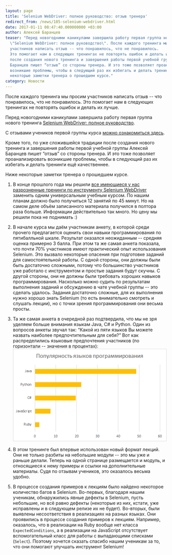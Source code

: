 ```yaml
---
layout: page
title: 'Selenium WebDriver: полное руководство: отзыв тренера'
redirect_from: /news/185-selenium-webdriver.html
date: 2017-01-11 08:47:40.000000000 +03:00
author: Алексей Баранцев
teaser: "Перед новогодними каникулами завершила работу первая группа нового тренинга
  \"Selenium WebDriver: полное руководство\". После каждого тренинга мы просим
  участников написать отзыв -- что понравилось, что не понравилось.
  Это помогает нам в следующих тренингах не повторять ошибок и делать их лучше. Кроме того, по уже сложившейся традиции
  после создания нового тренинга и завершения работы первой учебной группы Алексей
  Баранцев пишет “отзыв” со стороны тренера. И это тоже позволяет проанализировать
  возникшие проблемы, чтобы в следующий раз их избегать и делать тренинги ещё качественнее.</p>\r\n<p>Ниже
  некоторые заметки тренера о прошедшем курсе."
category: Новости
---
```

После каждого тренинга мы просим участников написать отзыв -- что понравилось, что не понравилось. Это помогает нам в следующих тренингах не повторять ошибок и делать их лучше.

Перед новогодними каникулами завершила работу первая группа нового тренинга [Selenium WebDriver: полное руководство](https://software-testing.ru/edu/schedule/242).

С отзывами учеников первой группы курса [можно ознакомиться здесь](http://software-testing.ru/forum/index.php?/topic/34218-selenium-webdriver-polnoe-rukovodstvo-otzyvy-uchastnikov-perv/).

Кроме того, по уже сложившейся традиции после создания нового тренинга и завершения работы первой учебной группы Алексей Баранцев пишет “отзыв” со стороны тренера. И это тоже позволяет проанализировать возникшие проблемы, чтобы в следующий раз их избегать и делать тренинги ещё качественнее.

Ниже некоторые заметки тренера о прошедшем курсе.

1. В конце прошлого года мы решили [все имеющиеся у нас разрозненные тренинги по инструменту Selenium WebDriver](news/179-selenium-trainings.html) заменить одним универсальным учебным курсом. По нашим планам должно было получиться 12 занятий по 45 минут. Но на самом деле объём записанного материала получился в полтора раза больше. Информации действительно так много. Но цену мы решили пока не поднимать :)

2. В начале курса мы даём участникам анкету, в которой среди прочего предлагается оценить свои навыки программирования по пятибалльной шкале. Результат оказался неожиданным -- средняя оценка примерно 3 балла. При этом та же самая анкета показала, что почти 70% участников имеют практический опыт использования Selenium. Это вызвало некоторые опасения при подготовке заданий для самостоятельной работы. С одной стороны, они должны были быть достаточно сложными, потому что большинство участников уже работало с инструментом и простые задания будут скучны. С другой стороны, они не должны были требовать хороших навыков программирования. Насколько можно судить по результатам выполнения заданий и обсуждению в чате учебной группы -- это сделать удалось. Задания достаточно сложные, для их выполнения нужно хорошо знать Selenium (то есть внимательно смотреть и слушать лекции), но с точки зрения программирования они весьма просты.

3. Та же самая анкета в очередной раз подтвердила, что мы не зря уделяем больше внимания языкам Java, C# и Python. Один из вопросов анкеты звучал так: “Какой из пяти языков Вы можете назвать наиболее предпочтительным для себя?” Вот как распределились языковые предпочтения участников (по горизонтали -- значения в процентах):
![языки](/images/blog/languages.png)

4. В этом тренинге был впервые использован новый формат лекций. Они не только разбиты на небольшие модули -- это мы уже и раньше делали. Теперь на одной странице размещается и модуль, и относящиеся к нему примеры и ссылки на дополнительные материалы. Судя по отзывам учеников, это оказалось весьма удобно.

5. В процессе создания примеров к лекциям было найдено некоторое количество багов в Selenium. Во-первых, благодаря нашим ученикам, обнаружились явные дефекты в Selenium, пусть небольшие, но всё равно дефекты (некоторые из них, кстати, уже исправлены и в следующем релизе их не будет). Во-вторых, были выявлены несоответствия в реализациях на разных языках. Они проявились в процессе создания примеров к лекциям. Например, оказалось, что в реализации на Ruby вообще нет класса `ExpectedConditions`, а в реализации на JavaScript отсутствует вспомогательный класс для работы с выпадающими списками (`Select`). Поэтому хочется сказать спасибо нашим ученикам за то, что они помогают улучшать инструмент Selenium!
